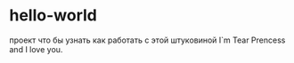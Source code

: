 # hello-world
проект что бы узнать как работать с этой штуковиной
I`m Tear Prencess and I love you.


